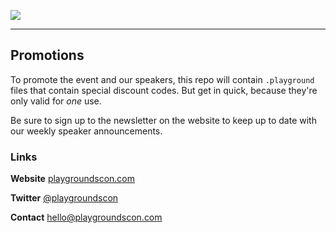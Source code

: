 
![](https://d17oy1vhnax1f7.cloudfront.net/items/0N1P2t243n2z1303033m/Header2.png)

---

## Promotions

To promote the event and our speakers, this repo will contain `.playground` files that contain special discount codes. But get in quick, because they're only valid for _one_ use.

Be sure to sign up to the newsletter on the website to keep up to date with our weekly speaker announcements.


### Links

__Website__ [playgroundscon.com](http://www.playgroundscon.com)

__Twitter__ [@playgroundscon](http://www.twitter.com/playgroundscon)

__Contact__ [hello@playgroundscon.com](mailto:hello@playgroundscon.com)
